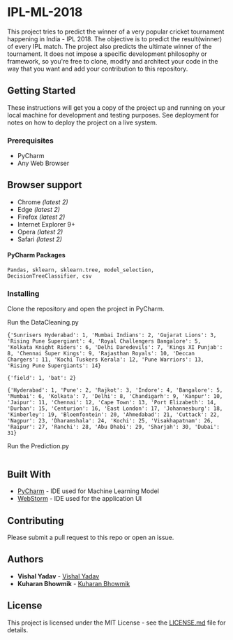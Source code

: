 # IPL-ML-2018
This project tries to predict the winner of a very popular cricket tournament happening in India - IPL 2018. The objective is to predict the result(winner) of every IPL match. The project also predicts the ultimate winner of the tournament. It does not impose a specific development philosophy or framework, so you're free to clone, modify and architect your code in the way that you want and add your contribution to this repository.

## Getting Started

These instructions will get you a copy of the project up and running on your local machine for development and testing purposes. See deployment for notes on how to deploy the project on a live system.

### Prerequisites

* PyCharm
* Any Web Browser

## Browser support

* Chrome *(latest 2)*
* Edge *(latest 2)*
* Firefox *(latest 2)*
* Internet Explorer 9+
* Opera *(latest 2)*
* Safari *(latest 2)*


#### PyCharm Packages
```
Pandas, sklearn, sklearn.tree, model_selection, DecisionTreeClassifier, csv
```

### Installing

Clone the repository and open the project in PyCharm.

Run the DataCleaning.py

```
{'Sunrisers Hyderabad': 1, 'Mumbai Indians': 2, 'Gujarat Lions': 3, 'Rising Pune Supergiant': 4, 'Royal Challengers Bangalore': 5, 'Kolkata Knight Riders': 6, 'Delhi Daredevils': 7, 'Kings XI Punjab': 8, 'Chennai Super Kings': 9, 'Rajasthan Royals': 10, 'Deccan Chargers': 11, 'Kochi Tuskers Kerala': 12, 'Pune Warriors': 13, 'Rising Pune Supergiants': 14}
```

```
{'field': 1, 'bat': 2}
```

```
{'Hyderabad': 1, 'Pune': 2, 'Rajkot': 3, 'Indore': 4, 'Bangalore': 5, 'Mumbai': 6, 'Kolkata': 7, 'Delhi': 8, 'Chandigarh': 9, 'Kanpur': 10, 'Jaipur': 11, 'Chennai': 12, 'Cape Town': 13, 'Port Elizabeth': 14, 'Durban': 15, 'Centurion': 16, 'East London': 17, 'Johannesburg': 18, 'Kimberley': 19, 'Bloemfontein': 20, 'Ahmedabad': 21, 'Cuttack': 22, 'Nagpur': 23, 'Dharamshala': 24, 'Kochi': 25, 'Visakhapatnam': 26, 'Raipur': 27, 'Ranchi': 28, 'Abu Dhabi': 29, 'Sharjah': 30, 'Dubai': 31}
```

Run the Prediction.py

```

```

## Built With

* [PyCharm](https://www.jetbrains.com/pycharm/) - IDE used for Machine Learning Model
* [WebStorm](https://www.jetbrains.com/webstorm/) - IDE used for the application UI


## Contributing

Please submit a pull request to this repo or open an issue.


## Authors

* **Vishal Yadav** - [Vishal Yadav](https://github.com/vishal-kr-yadav)
* **Kuharan Bhowmik** - [Kuharan Bhowmik](https://github.com/kuharan)


## License

This project is licensed under the MIT License - see the [LICENSE.md](LICENSE.md) file for details.

